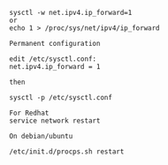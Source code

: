     sysctl -w net.ipv4.ip_forward=1
    or
    echo 1 > /proc/sys/net/ipv4/ip_forward

    Permanent configuration

    edit /etc/sysctl.conf:
    net.ipv4.ip_forward = 1

    then

    sysctl -p /etc/sysctl.conf

    For Redhat
    service network restart

    On debian/ubuntu

    /etc/init.d/procps.sh restart

